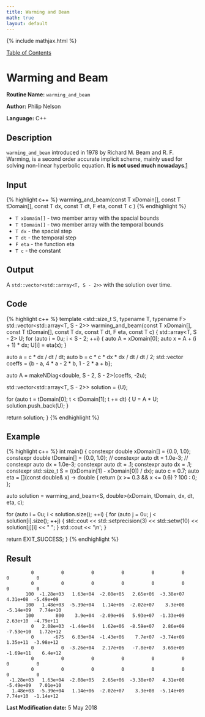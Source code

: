 ```yaml
---
title: Warming and Beam
math: true
layout: default
---
```


{% include mathjax.html %}

<a href="https://philipnelson5.github.io/MATH5620/SoftwareManual"> Table of Contents </a>
# Warming and Beam

**Routine Name:** `warming_and_beam`

**Author:** Philip Nelson

**Language:** C++

## Description

`warming_and_beam` introduced in 1978 by Richard M. Beam and R. F. Warming, is a second order accurate implicit scheme, mainly used for solving non-linear hyperbolic equation. **It is not used much nowadays**.[1](https://en.wikipedia.org/wiki/Lax–Wendroff_method)

## Input

{% highlight c++ %}
warming_and_beam(const T xDomain[],
                 const T tDomain[],
                 const T dx,
                 const T dt,
                 F eta,
                 const T c
                )
{% endhighlight %}

* `T xDomain[]` - two member array with the spacial bounds
* `T tDomain[]` - two member array with the temporal bounds
* `T dx` - the spacial step
* `T dt` - the temporal step
* `F eta` - the function eta
* `T c` - the constant

## Output

A `std::vector<std::array<T, S - 2>>` with the solution over time.

## Code
{% highlight c++ %}
template <std::size_t S, typename T, typename F>
std::vector<std::array<T, S - 2>> warming_and_beam(const T xDomain[],
                                            const T tDomain[],
                                            const T dx,
                                            const T dt,
                                            F eta,
                                            const T c)
{
  std::array<T, S - 2> U;
  for (auto i = 0u; i < S - 2; ++i)
  {
    auto A = xDomain[0];
    auto x = A + (i + 1) * dx;
    U[i] = eta(x);
  }

  auto a = c * dx / dt / dt;
  auto b = c * c * dx * dx / dt / dt / 2;
  std::vector<double> coeffs = {b - a, 4 * a - 2 * b, 1 - 2 * a + b};

  auto A = makeNDiag<double, S - 2, S - 2>(coeffs, -2u);

  std::vector<std::array<T, S - 2>> solution = {U};

  for (auto t = tDomain[0]; t < tDomain[1]; t += dt)
  {
    U = A * U;
    solution.push_back(U);
  }

  return solution;
}
{% endhighlight %}

## Example
{% highlight c++ %}
int main()
{
  constexpr double xDomain[] = {0.0, 1.0};
  constexpr double tDomain[] = {0.0, 1.0};
  // constexpr auto dt = 1.0e-3;
  // constexpr auto dx = 1.0e-3;
  constexpr auto dt = .1;
  constexpr auto dx = .1;
  constexpr std::size_t S = ((xDomain[1] - xDomain[0]) / dx);
  auto c = 0.7;
  auto eta = [](const double& x) -> double {
    return (x >= 0.3 && x <= 0.6) ? 100 : 0;
  };

  auto solution = warming_and_beam<S, double>(xDomain, tDomain, dx, dt, eta, c);

  for (auto i = 0u; i < solution.size(); ++i)
  {
    for (auto j = 0u; j < solution[i].size(); ++j)
    {
      std::cout << std::setprecision(3) << std::setw(10) << solution[j][i]
                << " ";
    }
    std::cout << '\n';
  }

  return EXIT_SUCCESS;
}
{% endhighlight %}

## Result
```
         0          0          0          0          0          0          0          0
         0          0          0          0          0          0          0          0
       100  -1.28e+03   1.63e+04  -2.08e+05   2.65e+06  -3.38e+07   4.31e+08  -5.49e+09
       100   1.48e+03  -5.39e+04   1.14e+06  -2.02e+07    3.3e+08  -5.14e+09   7.74e+10
       100        800    3.9e+04  -2.09e+06   5.93e+07  -1.33e+09   2.63e+10  -4.79e+11
         0   2.08e+03  -1.44e+04   1.62e+06  -8.59e+07   2.86e+09  -7.53e+10   1.72e+12
         0       -675   6.03e+04  -1.43e+06    7.7e+07  -3.74e+09   1.35e+11  -3.98e+12
         0          0  -3.26e+04   2.17e+06   -7.8e+07   3.69e+09  -1.69e+11    6.4e+12
         0          0          0          0          0          0          0          0
         0          0          0          0          0          0          0          0
 -1.28e+03   1.63e+04  -2.08e+05   2.65e+06  -3.38e+07   4.31e+08  -5.49e+09   7.01e+10
  1.48e+03  -5.39e+04   1.14e+06  -2.02e+07    3.3e+08  -5.14e+09   7.74e+10  -1.14e+12
```

**Last Modification date:** 5 May 2018
